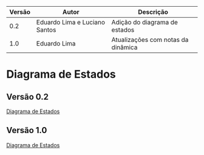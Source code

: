 |Versão|Autor|Descrição|
|------|-----|---------|
|0.2|Eduardo Lima e Luciano Santos|Adição do diagrama de estados|
|1.0|Eduardo Lima|Atualizações com notas da dinâmica|

# Diagrama de Estados

## Versão 0.2
[Diagrama de Estados](https://i.imgur.com/20VpsLn.png)

## Versão 1.0
[Diagrama de Estados](https://i.imgur.com/LH2qlvz.png)